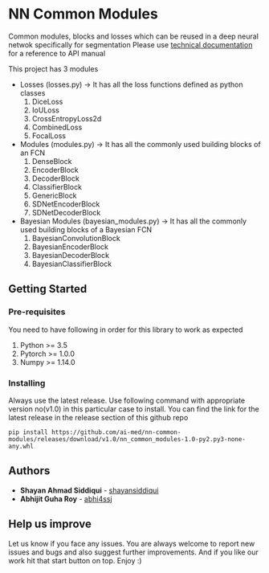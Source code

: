 # NN Common Modules

Common modules, blocks and losses which can be reused in a deep neural netwok specifically for segmentation Please use [technical documentation](https://ai-med.github.io/nn-common-modules/build/html/) for a reference to API manual

This project has 3 modules 
* Losses (losses.py) -> It has all the loss functions defined as python classes
    1. DiceLoss
    2. IoULoss
    3. CrossEntropyLoss2d
    4. CombinedLoss
    5. FocalLoss
* Modules (modules.py) -> It has all the commonly used building blocks of an FCN
    1. DenseBlock
    2. EncoderBlock
    3. DecoderBlock
    4. ClassifierBlock
    5. GenericBlock
    6. SDNetEncoderBlock
    7. SDNetDecoderBlock    
* Bayesian Modules (bayesian_modules.py) -> It has all the commonly used building blocks of a Bayesian FCN
    1. BayesianConvolutionBlock
    2. BayesianEncoderBlock
    3. BayesianDecoderBlock
    4. BayesianClassifierBlock

## Getting Started

### Pre-requisites

You need to have following in order for this library to work as expected
1. Python >= 3.5
2. Pytorch >= 1.0.0
3. Numpy >= 1.14.0

### Installing

Always use the latest release. Use following command with appropriate version no(v1.0) in this particular case to install. You can find the link for the latest release in the release section of this github repo

```
pip install https://github.com/ai-med/nn-common-modules/releases/download/v1.0/nn_common_modules-1.0-py2.py3-none-any.whl
```

## Authors

* **Shayan Ahmad Siddiqui**  - [shayansiddiqui](https://github.com/shayansiddiqui)
* **Abhijit Guha Roy**  - [abhi4ssj](https://github.com/abhi4ssj)


## Help us improve
Let us know if you face any issues. You are always welcome to report new issues and bugs and also suggest further improvements. And if you like our work hit that start button on top. Enjoy :)
